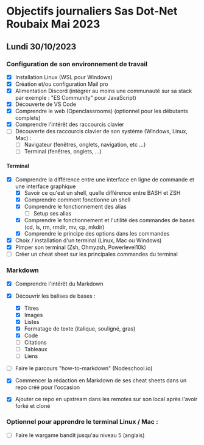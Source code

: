 # Objectifs journaliers Sas Dot-Net Roubaix Mai 2023

## Lundi 30/10/2023

### Configuration de son environnement de travail

- [x] Installation Linux (WSL pour Windows)
- [x] Création et/ou configuration Mail pro
- [x] Alimentation Discord (intégrer au moins une communauté sur sa stack par exemple : "ES Community" pour JavaScript)
- [x] Découverte de VS Code
- [x] Comprendre le web (Openclassrooms) (optionnel pour les débutants complets)
- [x] Comprendre l'intérêt des raccourcis clavier
- [ ] Découverte des raccourcis clavier de son système (Windows, Linux, Mac) :
  - [ ] Navigateur (fenêtres, onglets, navigation, etc …)
  - [ ] Terminal (fenêtres, onglets, …)

#### Terminal

- [x] Comprendre la différence entre une interface en ligne de commande et une interface graphique
  - [x] Savoir ce qu'est un shell, quelle différence entre BASH et ZSH
  - [x] Comprendre comment fonctionne un shell
  - [x] Comprendre le fonctionnement des alias
    - [ ] Setup ses alias
  - [x] Comprendre le fonctionnement et l'utilité des commandes de bases (cd, ls, rm, rmdir, mv, cp, mkdir)
  - [x] Comprendre le principe des options dans les commandes
- [x] Choix / installation d'un terminal (Linux, Mac ou Windows)
- [x] Pimper son terminal (Zsh, Ohmyzsh, Powerlevel10k)
- [ ] Créer un cheat sheet sur les principales commandes du terminal

### Markdown

- [x] Comprendre l'intérêt du Markdown
- [x] Découvrir les balises de bases :
  - [x] Titres
  - [x] Images
  - [x] Listes
  - [x] Formatage de texte (italique, souligné, gras)
  - [x] Code
  - [ ] Citations
  - [ ] Tableaux
  - [ ] Liens
- [ ] Faire le parcours "how-to-markdown" (Nodeschool.io)

- [x] Commencer la rédaction en Markdown de ses cheat sheets dans un repo créé pour l'occasion
- [x] Ajouter ce repo en upstream dans les remotes sur son local après l'avoir forké et cloné

### Optionnel pour apprendre le terminal Linux / Mac :

- [ ] Faire le wargame bandit jusqu'au niveau 5 (anglais)

